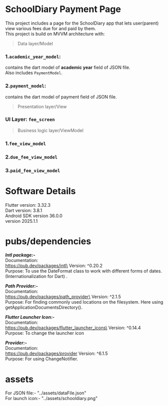 # SchoolDiary Payment Page

This project includes a page for the SchoolDiary app that lets user(parent) view various fees due for and paid by them.\
This project is build on MVVM architecture with:
> Data layer/Model
### 1.`academic_year_model`:
contains the dart model of **academic year** field of JSON file.\
Also includes `PaymentModel`.
### 2.`payment_model`:
contains the dart model of payment field of JSON file.
> Presentation layer/View
### UI Layer: `fee_screen`
> Business logic layer/ViewModel
### 1.`fee_view_model`
### 2.`due_fee_view_model`
### 3.`paid_fee_view_model`


# Software Details
Flutter version: 3.32.3\
Dart version: 3.8.1\
Android SDK version 36.0.0\
version 2025.1.1

# pubs/dependencies

**_Intl package:-_**\
    Documentation:\
        https://pub.dev/packages/intl\
    Version: ^0.20.2\
    Purpose: To use the DateFormat class to work with different forms of dates.(Internationalization for Dart) .

**_Path Provider:-_**\
    Documentation:\
        https://pub.dev/packages/path_provider\
    Version: ^2.1.5\
    Purpose: For finding commonly used locations on the filesystem.
             Here using getApplicationDocumentsDirectory().

**_Flutter Launcher Icon:-_**\
    Documentation:\
        https://pub.dev/packages/flutter_launcher_icons\
    Version: ^0.14.4\
    Purpose: To change the launcher icon

**_Provider:-_**\
    Documentation:\
        https://pub.dev/packages/provider
    Version: ^6.1.5\
    Purpose: For using ChangeNotifier.
    
# assets

For JSON file:- "../assets/dataFile.json"\
For launch icon:- "../assets/schooldiary.png"
